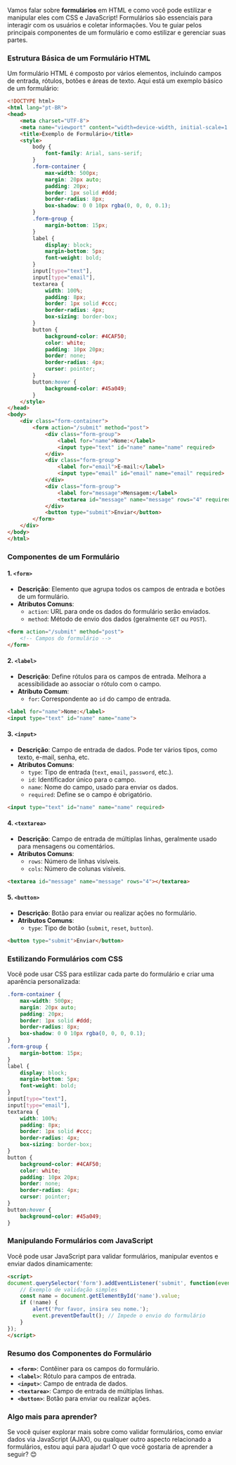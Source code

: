 Vamos falar sobre **formulários** em HTML e como você pode estilizar e manipular eles com CSS e JavaScript! Formulários são essenciais para interagir com os usuários e coletar informações. Vou te guiar pelos principais componentes de um formulário e como estilizar e gerenciar suas partes.

### Estrutura Básica de um Formulário HTML

Um formulário HTML é composto por vários elementos, incluindo campos de entrada, rótulos, botões e áreas de texto. Aqui está um exemplo básico de um formulário:

```html
<!DOCTYPE html>
<html lang="pt-BR">
<head>
    <meta charset="UTF-8">
    <meta name="viewport" content="width=device-width, initial-scale=1.0">
    <title>Exemplo de Formulário</title>
    <style>
        body {
            font-family: Arial, sans-serif;
        }
        .form-container {
            max-width: 500px;
            margin: 20px auto;
            padding: 20px;
            border: 1px solid #ddd;
            border-radius: 8px;
            box-shadow: 0 0 10px rgba(0, 0, 0, 0.1);
        }
        .form-group {
            margin-bottom: 15px;
        }
        label {
            display: block;
            margin-bottom: 5px;
            font-weight: bold;
        }
        input[type="text"],
        input[type="email"],
        textarea {
            width: 100%;
            padding: 8px;
            border: 1px solid #ccc;
            border-radius: 4px;
            box-sizing: border-box;
        }
        button {
            background-color: #4CAF50;
            color: white;
            padding: 10px 20px;
            border: none;
            border-radius: 4px;
            cursor: pointer;
        }
        button:hover {
            background-color: #45a049;
        }
    </style>
</head>
<body>
    <div class="form-container">
        <form action="/submit" method="post">
            <div class="form-group">
                <label for="name">Nome:</label>
                <input type="text" id="name" name="name" required>
            </div>
            <div class="form-group">
                <label for="email">E-mail:</label>
                <input type="email" id="email" name="email" required>
            </div>
            <div class="form-group">
                <label for="message">Mensagem:</label>
                <textarea id="message" name="message" rows="4" required></textarea>
            </div>
            <button type="submit">Enviar</button>
        </form>
    </div>
</body>
</html>
```

### Componentes de um Formulário

#### 1. **`<form>`**

- **Descrição**: Elemento que agrupa todos os campos de entrada e botões de um formulário.
- **Atributos Comuns**:
  - `action`: URL para onde os dados do formulário serão enviados.
  - `method`: Método de envio dos dados (geralmente `GET` ou `POST`).

```html
<form action="/submit" method="post">
    <!-- Campos do formulário -->
</form>
```

#### 2. **`<label>`**

- **Descrição**: Define rótulos para os campos de entrada. Melhora a acessibilidade ao associar o rótulo com o campo.
- **Atributo Comum**:
  - `for`: Correspondente ao `id` do campo de entrada.

```html
<label for="name">Nome:</label>
<input type="text" id="name" name="name">
```

#### 3. **`<input>`**

- **Descrição**: Campo de entrada de dados. Pode ter vários tipos, como texto, e-mail, senha, etc.
- **Atributos Comuns**:
  - `type`: Tipo de entrada (`text`, `email`, `password`, etc.).
  - `id`: Identificador único para o campo.
  - `name`: Nome do campo, usado para enviar os dados.
  - `required`: Define se o campo é obrigatório.

```html
<input type="text" id="name" name="name" required>
```

#### 4. **`<textarea>`**

- **Descrição**: Campo de entrada de múltiplas linhas, geralmente usado para mensagens ou comentários.
- **Atributos Comuns**:
  - `rows`: Número de linhas visíveis.
  - `cols`: Número de colunas visíveis.

```html
<textarea id="message" name="message" rows="4"></textarea>
```

#### 5. **`<button>`**

- **Descrição**: Botão para enviar ou realizar ações no formulário.
- **Atributos Comuns**:
  - `type`: Tipo de botão (`submit`, `reset`, `button`).

```html
<button type="submit">Enviar</button>
```

### Estilizando Formulários com CSS

Você pode usar CSS para estilizar cada parte do formulário e criar uma aparência personalizada:

```css
.form-container {
    max-width: 500px;
    margin: 20px auto;
    padding: 20px;
    border: 1px solid #ddd;
    border-radius: 8px;
    box-shadow: 0 0 10px rgba(0, 0, 0, 0.1);
}
.form-group {
    margin-bottom: 15px;
}
label {
    display: block;
    margin-bottom: 5px;
    font-weight: bold;
}
input[type="text"],
input[type="email"],
textarea {
    width: 100%;
    padding: 8px;
    border: 1px solid #ccc;
    border-radius: 4px;
    box-sizing: border-box;
}
button {
    background-color: #4CAF50;
    color: white;
    padding: 10px 20px;
    border: none;
    border-radius: 4px;
    cursor: pointer;
}
button:hover {
    background-color: #45a049;
}
```

### Manipulando Formulários com JavaScript

Você pode usar JavaScript para validar formulários, manipular eventos e enviar dados dinamicamente:

```html
<script>
document.querySelector('form').addEventListener('submit', function(event) {
    // Exemplo de validação simples
    const name = document.getElementById('name').value;
    if (!name) {
        alert('Por favor, insira seu nome.');
        event.preventDefault(); // Impede o envio do formulário
    }
});
</script>
```

### Resumo dos Componentes do Formulário

- **`<form>`**: Contêiner para os campos do formulário.
- **`<label>`**: Rótulo para campos de entrada.
- **`<input>`**: Campo de entrada de dados.
- **`<textarea>`**: Campo de entrada de múltiplas linhas.
- **`<button>`**: Botão para enviar ou realizar ações.

### Algo mais para aprender?

Se você quiser explorar mais sobre como validar formulários, como enviar dados via JavaScript (AJAX), ou qualquer outro aspecto relacionado a formulários, estou aqui para ajudar! O que você gostaria de aprender a seguir? 😊